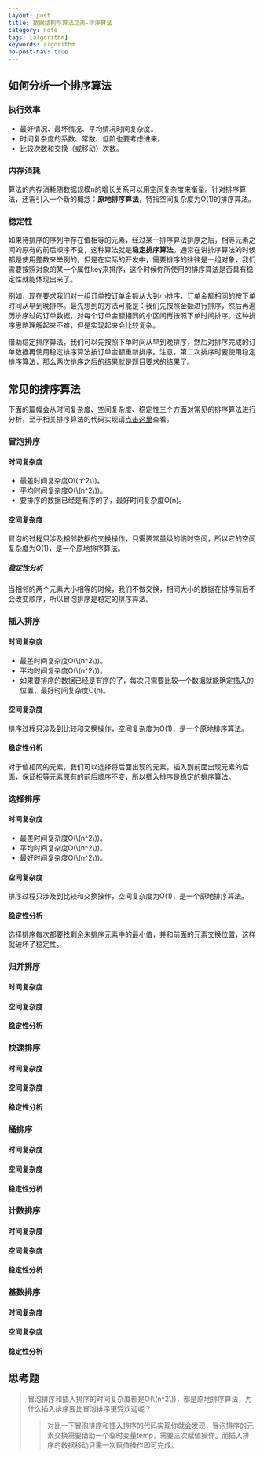 ```yaml
---
layout: post
title: 数据结构与算法之美-排序算法
category: note
tags: [algorithm]
keywords: algorithm
no-post-nav: true
---
```


<script type="text/javascript" src="http://cdn.mathjax.org/mathjax/latest/MathJax.js?config=default"></script>

## 如何分析一个排序算法

### 执行效率
- 最好情况、最坏情况、平均情况时间复杂度。
- 时间复杂度的系数、常数、低阶也要考虑进来。
- 比较次数和交换（或移动）次数。

### 内存消耗
算法的内存消耗随数据规模n的增长关系可以用空间复杂度来衡量。针对排序算法，还需引入一个新的概念：**原地排序算法**，特指空间复杂度为O(1)的排序算法。

### 稳定性
如果待排序的序列中存在值相等的元素，经过某一排序算法排序之后，相等元素之间的原有的前后顺序不变，这种算法就是**稳定排序算法**。通常在讲排序算法的时候都是使用整数来举例的，但是在实际的开发中，需要排序的往往是一组对象，我们需要按照对象的某一个属性key来排序，这个时候你所使用的排序算法是否具有稳定性就能体现出来了。  

例如，现在要求我们对一组订单按订单金额从大到小排序，订单金额相同的按下单时间从早到晚排序。最先想到的方法可能是：我们先按照金额进行排序，然后再遍历排序过的订单数据，对每个订单金额相同的小区间再按照下单时间排序。这种排序思路理解起来不难，但是实现起来会比较复杂。    

借助稳定排序算法，我们可以先按照下单时间从早到晚排序，然后对排序完成的订单数据再使用稳定排序算法按订单金额重新排序。注意，第二次排序时要使用稳定排序算法，那么两次排序之后的结果就是题目要求的结果了。

## 常见的排序算法
下面的篇幅会从时间复杂度、空间复杂度、稳定性三个方面对常见的排序算法进行分析，至于相关排序算法的代码实现请[点击这里](https://github.com/wyc18556/algorithms/tree/master/src/sort)查看。
### 冒泡排序
#### 时间复杂度
- 最差时间复杂度O\\(n^2\\))。
- 平均时间复杂度O(\\(n^2\\))。
- 要排序的数据已经是有序的了，最好时间复杂度O(n)。

#### 空间复杂度
冒泡的过程只涉及相邻数据的交换操作，只需要常量级的临时空间，所以它的空间复杂度为O(1)，是一个原地排序算法。

##### 稳定性分析
当相邻的两个元素大小相等的时候，我们不做交换，相同大小的数据在排序前后不会改变顺序，所以冒泡排序是稳定的排序算法。

### 插入排序
#### 时间复杂度
- 最差时间复杂度O(\\(n^2\\))。
- 平均时间复杂度O(\\(n^2\\))。
- 如果要排序的数据已经是有序的了，每次只需要比较一个数据就能确定插入的位置，最好时间复杂度O(n)。

#### 空间复杂度
排序过程只涉及到比较和交换操作，空间复杂度为O(1)，是一个原地排序算法。

#### 稳定性分析
对于值相同的元素，我们可以选择将后面出现的元素，插入到前面出现元素的后面，保证相等元素原有的前后顺序不变，所以插入排序是稳定的排序算法。

### 选择排序
#### 时间复杂度
- 最差时间复杂度O(\\(n^2\\))。
- 平均时间复杂度O(\\(n^2\\))。
- 最好时间复杂度O(\\(n^2\\))。

#### 空间复杂度
排序过程只涉及到比较和交换操作，空间复杂度为O(1)，是一个原地排序算法。

#### 稳定性分析
选择排序每次都要找剩余未排序元素中的最小值，并和前面的元素交换位置，这样就破坏了稳定性。

### 归并排序
#### 时间复杂度


#### 空间复杂度

#### 稳定性分析

### 快速排序
#### 时间复杂度

#### 空间复杂度

#### 稳定性分析

### 桶排序
#### 时间复杂度

#### 空间复杂度

#### 稳定性分析

### 计数排序
#### 时间复杂度

#### 空间复杂度

#### 稳定性分析

### 基数排序
#### 时间复杂度

#### 空间复杂度

#### 稳定性分析

## 思考题
> 冒泡排序和插入排序的时间复杂度都是O(\\(n^2\\))，都是原地排序算法，为什么插入排序要比冒泡排序更受欢迎呢？
>> 对比一下冒泡排序和插入排序的代码实现你就会发现，冒泡排序的元素交换需要借助一个临时变量temp，需要三次赋值操作。而插入排序的数据移动只需一次赋值操作即可完成。
